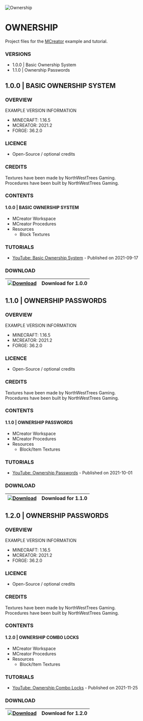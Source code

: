 ![Ownership](https://i.imgur.com/Zrw0WbP.png)
# OWNERSHIP
Project files for the [MCreator](https://mcreator.net/) example and tutorial.

### VERSIONS
* 1.0.0 | Basic Ownership System
* 1.1.0 | Ownership Passwords

## 1.0.0 | BASIC OWNERSHIP SYSTEM
### OVERVIEW
EXAMPLE VERSION INFORMATION

* MINECRAFT: 1.16.5
* MCREATOR: 2021.2
* FORGE: 36.2.0

### LICENCE
- Open-Source / optional credits

### CREDITS
Textures have been made by NorthWestTrees Gaming.    
Procedures have been built by NorthWestTrees Gaming.

### CONTENTS
#### 1.0.0 | BASIC OWNERSHIP SYSTEM
* MCreator Workspace
* MCreator Procedures
* Resources
    * Block Textures

### TUTORIALS
* [YouTube: Basic Ownership System](https://youtu.be/qPND2dPiO5A) - Published on 2021-09-17

### DOWNLOAD
| [![Download](https://i.imgur.com/Xcxx2Gr.png)](https://github.com/MCreator-Examples/Ownership/files/7180053/Ownership.zip) | Download for 1.0.0 |
| --- | --- |

## 1.1.0 | OWNERSHIP PASSWORDS
### OVERVIEW 
EXAMPLE VERSION INFORMATION

* MINECRAFT: 1.16.5
* MCREATOR: 2021.2
* FORGE: 36.2.0

### LICENCE
- Open-Source / optional credits

### CREDITS
Textures have been made by NorthWestTrees Gaming.    
Procedures have been built by NorthWestTrees Gaming.

### CONTENTS
#### 1.1.0 | OWNERSHIP PASSWORDS
* MCreator Workspace
* MCreator Procedures
* Resources
    * Block/Item Textures

### TUTORIALS
* [YouTube: Ownership Passwords](https://youtu.be/3gmFruTGCU4) - Published on 2021-10-01

### DOWNLOAD
| [![Download](https://i.imgur.com/Xcxx2Gr.png)](https://github.com/MCreator-Examples/Ownership/releases/download/1.1.0/Ownership_Passwords.zip) | Download for 1.1.0 |
| --- | --- |

## 1.2.0 | OWNERSHIP PASSWORDS
### OVERVIEW 
EXAMPLE VERSION INFORMATION

* MINECRAFT: 1.16.5
* MCREATOR: 2021.2
* FORGE: 36.2.0

### LICENCE
- Open-Source / optional credits

### CREDITS
Textures have been made by NorthWestTrees Gaming.    
Procedures have been built by NorthWestTrees Gaming.

### CONTENTS
#### 1.2.0 | OWNERSHIP COMBO LOCKS
* MCreator Workspace
* MCreator Procedures
* Resources
    * Block/Item Textures

### TUTORIALS
* [YouTube: Ownership Combo Locks](https://youtu.be/C9eVts6bits) - Published on 2021-11-25

### DOWNLOAD
| [![Download](https://i.imgur.com/Xcxx2Gr.png)](https://github.com/MCreator-Examples/Ownership/releases/download/1.2.0/ownership_combo_lock_files.zip) | Download for 1.2.0 |
| --- | --- |
